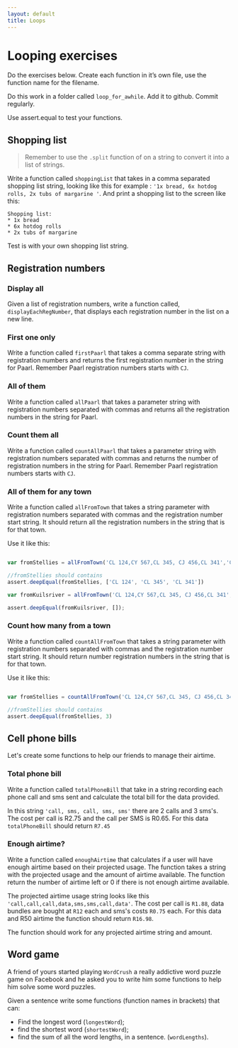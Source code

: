 ```yaml
---
layout: default
title: Loops
---
```

# Looping exercises

Do the exercises below. Create each function in it’s own file, use the function name for the filename.

Do this work in a folder called `loop_for_awhile`. Add it to github. Commit regularly.

Use assert.equal to test your functions.

## Shopping list

> Remember to use the `.split` function of on a string to convert it into a list of strings.

Write a function called `shoppingList` that takes in a comma separated shopping list string, looking like this for example : `'1x bread, 6x hotdog rolls, 2x tubs of margarine '`. And print a shopping list to the screen like this:

```
Shopping list:
* 1x bread
* 6x hotdog rolls
* 2x tubs of margarine
```

Test is with your own shopping list string.

## Registration numbers

### Display all

Given a list of registration numbers, write a function called, `displayEachRegNumber`, that displays each registration number in the list on a new line.

### First one only

Write a function called `firstPaarl` that takes a comma separate string with registration numbers and returns the first registration number in the string for Paarl. Remember Paarl registration numbers starts with `CJ`.

### All of them

Write a function called `allPaarl` that takes a parameter string with registration numbers separated with commas and returns all the registration numbers in the string for Paarl.

### Count them all

Write a function called `countAllPaarl` that takes a parameter string with registration numbers separated with commas and returns the number of registration numbers in the string for Paarl. Remember Paarl registration numbers starts with `CJ`.

### All of them for any town

Write a function called `allFromTown` that takes a string parameter with registration numbers separated with commas and the registration number start string. It should return all the registration numbers in the string that is for that town.

Use it like this:

```javascript

var fromStellies = allFromTown('CL 124,CY 567,CL 345, CJ 456,CL 341','CL');

//fromStellies should contains
assert.deepEqual(fromStellies, ['CL 124', 'CL 345', 'CL 341'])

var fromKuilsriver = allFromTown('CL 124,CY 567,CL 345, CJ 456,CL 341','CF');

assert.deepEqual(fromKuilsriver, []);

```

### Count how many from a town

Write a function called `countAllFromTown` that takes a string parameter with registration numbers separated with commas and the registration number start string. It should return number registration numbers in the string that is for that town.

Use it like this:

```javascript

var fromStellies = countAllFromTown('CL 124,CY 567,CL 345, CJ 456,CL 341','CL');

//fromStellies should contains
assert.deepEqual(fromStellies, 3)

```

## Cell phone bills

Let's create some functions to help our friends to manage their airtime.

### Total phone bill

Write a function called `totalPhoneBill` that take in a string recording each phone call and sms sent and calculate the total bill for the data provided.

In this string `'call, sms, call, sms, sms'` there are 2 calls and 3 sms's. The cost per call is R2.75 and the call per SMS is R0.65. For this data `totalPhoneBill` should return `R7.45`

### Enough airtime?

Write a function called `enoughAirtime` that calculates if a user will have enough airtime based on their projected usage. The function takes a string with the projected usage and the amount of airtime available. The function return the number of airtime left or 0 if there is not enough airtime available.

The projected airtime usage string looks like this `'call,call,call,data,sms,sms,call,data'`. The cost per call is `R1.88`, data bundles are bought at `R12` each and sms's costs `R0.75` each. For this data and R50 airtime the function should return `R16.98`.  

The function should work for any projected airtime string and amount.

## Word game

A friend of yours started playing `WordCrush` a really addictive word puzzle game on Facebook and he asked you to write him some functions to help him solve some word puzzles.

Given a sentence write some functions (function names in brackets) that can:

* Find the longest word (`longestWord`);
* find the shortest word (`shortestWord`);
* find the sum of all the word lengths, in a sentence. (`wordLengths`).
